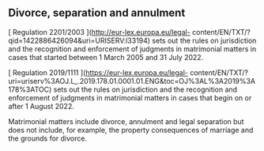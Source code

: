 ##  Divorce, separation and annulment

[ Regulation 2201/2003 ](http://eur-lex.europa.eu/legal-
content/EN/TXT/?qid=1422886426094&uri=URISERV:l33194) sets out the rules on
jurisdiction and the recognition and enforcement of judgments in matrimonial
matters in cases that started between 1 March 2005 and 31 July 2022.

[ Regulation 2019/1111 ](https://eur-lex.europa.eu/legal-
content/EN/TXT/?uri=uriserv%3AOJ.L_.2019.178.01.0001.01.ENG&toc=OJ%3AL%3A2019%3A178%3ATOC)
sets out the rules on jurisdiction and the recognition and enforcement of
judgments in matrimonial matters in cases that begin on or after 1 August
2022.

Matrimonial matters include divorce, annulment and legal separation but does
not include, for example, the property consequences of marriage and the
grounds for divorce.
